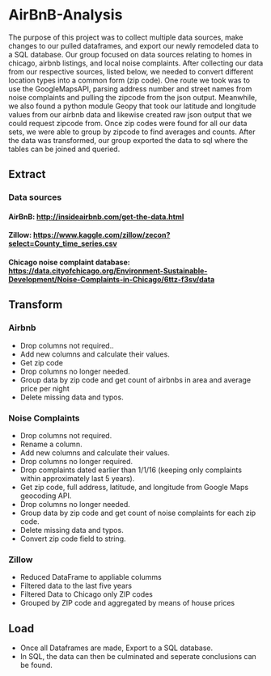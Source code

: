 # AirBnB-Analysis

The purpose of this project was to collect multiple data sources, make changes to our pulled dataframes, and export our newly remodeled data to a SQL database. Our group focused on data sources relating to homes in chicago, airbnb listings, and local noise complaints. After collecting our data from our respective sources, listed below, we needed to convert different location types into a common form (zip code). One route we took was to use the GoogleMapsAPI, parsing address number and street names from noise complaints and pulling the zipcode from the json output. Meanwhile, we also found a python module Geopy that took our latitude and longitude values from our airbnb data and likewise created raw json output that we could request zipcode from. Once zip codes were found for all our data sets, we were able to group by zipcode to find averages and counts. After the data was transformed, our group exported the data to sql where the tables can be joined and queried.   

## Extract

### Data sources
#### AirBnB: http://insideairbnb.com/get-the-data.html
#### Zillow: https://www.kaggle.com/zillow/zecon?select=County_time_series.csv
#### Chicago noise complaint database: https://data.cityofchicago.org/Environment-Sustainable-Development/Noise-Complaints-in-Chicago/6ttz-f3sv/data

## Transform

### Airbnb
* Drop columns not required..
* Add new columns and calculate their values.
* Get zip code
* Drop columns no longer needed.
* Group data by zip code and get count of airbnbs in area and average price per night
* Delete missing data and typos.

### Noise Complaints
* Drop columns not required.
* Rename a column.
* Add new columns and calculate their values.
* Drop columns no longer required.
* Drop complaints dated earlier than 1/1/16 (keeping only complaints within approximately last 5 years).
* Get zip code, full address, latitude, and longitude from Google Maps geocoding API.
* Drop columns no longer needed.
* Group data by zip code and get count of noise complaints for each zip code.
* Delete missing data and typos.
* Convert zip code field to string.

### Zillow
* Reduced DataFrame to appliable columms
* Filtered data to the last five years
* Filtered Data to Chicago only ZIP codes
* Grouped by ZIP code and aggregated by means of house prices


## Load
* Once all Dataframes are made, Export to a SQL database.
* In SQL, the data can then be culminated and seperate conclusions can be found.
